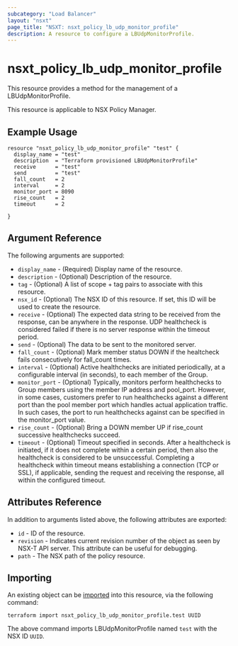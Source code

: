 ```yaml
---
subcategory: "Load Balancer"
layout: "nsxt"
page_title: "NSXT: nsxt_policy_lb_udp_monitor_profile"
description: A resource to configure a LBUdpMonitorProfile.
---
```


# nsxt_policy_lb_udp_monitor_profile

This resource provides a method for the management of a LBUdpMonitorProfile.

This resource is applicable to NSX Policy Manager.

## Example Usage

```hcl
resource "nsxt_policy_lb_udp_monitor_profile" "test" {
  display_name = "test"
  description  = "Terraform provisioned LBUdpMonitorProfile"
  receive      = "test"
  send         = "test"
  fall_count   = 2
  interval     = 2
  monitor_port = 8090
  rise_count   = 2
  timeout      = 2

}
```

## Argument Reference

The following arguments are supported:

* `display_name` - (Required) Display name of the resource.
* `description` - (Optional) Description of the resource.
* `tag` - (Optional) A list of scope + tag pairs to associate with this resource.
* `nsx_id` - (Optional) The NSX ID of this resource. If set, this ID will be used to create the resource.
* `receive` - (Optional) The expected data string to be received from the response, can be anywhere in the response. UDP healthcheck is considered failed if there is no server response within the timeout period.
* `send` - (Optional) The data to be sent to the monitored server.
* `fall_count` - (Optional) Mark member status DOWN if the healtcheck fails consecutively for fall_count times.
* `interval` - (Optional) Active healthchecks are initiated periodically, at a configurable interval (in seconds), to each member of the Group.
* `monitor_port` - (Optional) Typically, monitors perform healthchecks to Group members using the member IP address and pool_port. However, in some cases, customers prefer to run healthchecks against a different port than the pool member port which handles actual application traffic. In such cases, the port to run healthchecks against can be specified in the monitor_port value.
* `rise_count` - (Optional) Bring a DOWN member UP if rise_count successive healthchecks succeed.
* `timeout` - (Optional) Timeout specified in seconds. After a healthcheck is initiated, if it does not complete within a certain period, then also the healthcheck is considered to be unsuccessful. Completing a healthcheck within timeout means establishing a connection (TCP or SSL), if applicable, sending the request and receiving the response, all within the configured timeout.


## Attributes Reference

In addition to arguments listed above, the following attributes are exported:

* `id` - ID of the resource.
* `revision` - Indicates current revision number of the object as seen by NSX-T API server. This attribute can be useful for debugging.
* `path` - The NSX path of the policy resource.

## Importing

An existing object can be [imported][docs-import] into this resource, via the following command:

[docs-import]: https://www.terraform.io/cli/import

```
terraform import nsxt_policy_lb_udp_monitor_profile.test UUID
```

The above command imports LBUdpMonitorProfile named `test` with the NSX ID `UUID`.
